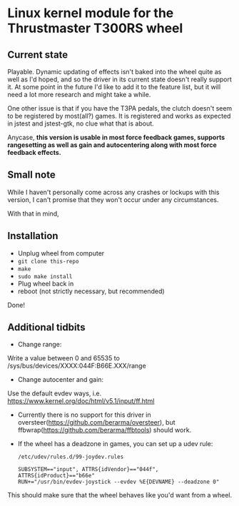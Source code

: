 # Linux kernel module for the Thrustmaster T300RS wheel

## Current state
Playable. Dynamic updating of effects isn't baked into the wheel quite as
well as I'd hoped, and so the driver in its current state doesn't really
support it. At some point in the future I'd like to add it to the feature
list, but it will need a lot more research and might take a while.

One other issue is that if you have the T3PA pedals, the clutch doesn't seem
to be registered by most(all?) games. It is registered and works as expected
in jstest and jstest-gtk, no clue what that is about.

Anycase, **this version is usable in most force feedback games, supports
rangesetting as well as gain and autocentering along with most force feedback effects.**
## Small note
    
While I haven't personally come across any crashes or lockups with this
version, I can't promise that they won't occur under any circumstances.

With that in mind,

## Installation

+ Unplug wheel from computer
+ `git clone this-repo`
+ `make`
+ `sudo make install`
+ Plug wheel back in
+ reboot (not strictly necessary, but recommended)
    
Done!

## Additional tidbits
    
+ Change range:
  
Write a value between 0 and 65535 to
/sys/bus/devices/XXXX:044F:B66E.XXX/range

+ Change autocenter and gain:

Use the default evdev ways, i.e. https://www.kernel.org/doc/html/v5.1/input/ff.html
    
+ Currently there is no support for this driver in oversteer(https://github.com/berarma/oversteer), but ffbwrap(https://github.com/berarma/ffbtools) should work.
+ If the wheel has a deadzone in games, you can set up a udev rule:
    
    `/etc/udev/rules.d/99-joydev.rules`

    ```
    SUBSYSTEM=="input", ATTRS{idVendor}=="044f", ATTRS{idProduct}=="b66e"
    RUN+="/usr/bin/evdev-joystick --evdev %E{DEVNAME} --deadzone 0"
    ```

This should make sure that the wheel behaves like you'd want from a
wheel.
